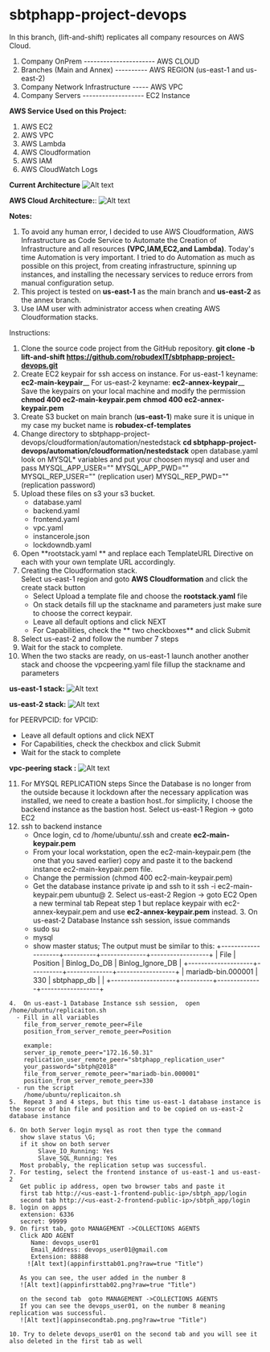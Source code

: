 # sbtphapp-project-devops

In this branch, (lift-and-shift) replicates all company resources on  AWS Cloud.

1. Company OnPrem ---------------------- AWS CLOUD
2. Branches (Main and Annex) ----------  AWS REGION (us-east-1 and us-east-2)
3. Company Network Infrastructure -----  AWS VPC
4. Company Servers -------------------   EC2 Instance


**AWS Service Used on this Project:**
1. AWS EC2
2. AWS VPC 
3. AWS Lambda
4. AWS Cloudformation 
5. AWS IAM 
6. AWS CloudWatch Logs

**Current Architecture**
![Alt text](sbtphapp_current_arch.png?raw=true "Title")

**AWS Cloud Architecture:**:
![Alt text](sbtphapp_aws_lift_and_shift_architecture.png?raw=true "Title")

**Notes:**
  1. To avoid any human error, I decided to use AWS Cloudformation, AWS Infrastructure as Code Service to Automate the Creation of Infrastructure and all resources **(VPC,IAM,EC2,and Lambda)**. Today's time Automation is very important. I tried to do  Automation as much as possible on this project, from creating infrastructure, spinning up  instances, and installing the necessary services to reduce errors from manual configuration setup.
  2. This project is tested on **us-east-1** as the main branch and **us-east-2** as the annex branch.
  3. Use IAM user with administrator access when creating AWS Cloudformation stacks.

 Instructions:
 1. Clone the source code project from the GitHub repository.
    **git clone -b  lift-and-shift  https://github.com/robudexIT/sbtphapp-project-devops.git** 
 2. Create EC2 keypair for ssh access on instance.
    For us-east-1  keyname: **ec2-main-keypair**__
    For us-east-2  keyname: **ec2-annex-keypair**__
    Save the keypairs on your local machine and modify the permission
      **chmod 400 ec2-main-keypair.pem**
      **chmod 400 ec2-annex-keypair.pem**
 4. Create S3 bucket on main branch (**us-east-1**) make sure it is unique in my case my bucket name is **robudex-cf-templates**
 5. Change directory to sbtphapp-project-devops/cloudformation/automation/nestedstack
    **cd sbtphapp-project-devops/automation/cloudformation/nestedstack**
    open database.yaml look on MYSQL* variables and put your choosen mysql and user and pass
        MYSQL_APP_USER=""
        MYSQL_APP_PWD=""
        MYSQL_REP_USER="" (replication user)
        MYSQL_REP_PWD=""  (replication password)
 6. Upload these files on s3 your s3 bucket.
    - database.yaml 
    - backend.yaml
    - frontend.yaml
    - vpc.yaml 
    - instancerole.json
    - lockdowndb.yaml
 7. Open **rootstack.yaml ** and replace each TemplateURL Directive on each with your own template URL accordingly.
 8. Creating the Cloudformation stack. <br />
    Select us-east-1 region and goto **AWS Cloudformation** and click the create stack button
    - Select Upload a template file  and choose the **rootstack.yaml** file
    - On stack details fill up the stackname and parameters just make sure to choose the correct keypair.
    - Leave all default options and click NEXT
    - For Capabilities, check the ** two checkboxes** and click Submit
 9. Select us-east-2 and follow the number 7 steps
 10. Wait for the stack to complete.
 11. When the two stacks are ready, on us-east-1 launch another another stack and choose the vpcpeering.yaml file fillup the stackname and parameters

 **us-east-1 stack:**
 ![Alt text](primarystack.png?raw=true "Title")
 
**us-east-2 stack:**
 ![Alt text](backupstack.png?raw=true "Title")



 for PEERVPCID: <VPCID of us-east-2>
 for VPCID: <VPCID of us-east-1>
 - Leave all default options and click NEXT
 - For Capabilities, check the checkbox and click Submit
 - Wait for the stack to complete

 **vpc-peering stack :**
  ![Alt text](vpcpeeringstack.png?raw=true "Title")

 
 11. For MYSQL REPLICATION steps
    Since the Database is no longer from the outside because it lockdown after  the necessary application was installed, we need to create a bastion host..for simplicity, 
    I  choose the backend instance as the bastion host.
   Select us-east-1 Region -> goto EC2 
   1. ssh to backend instance 
      - Once login, cd to /home/ubuntu/.ssh and create  **ec2-main-keypair.pem**
      - From your local workstation, open the  ec2-main-keypair.pem (the one that you saved earlier) copy and paste it to the backend instance  ec2-main-keypair.pem file.
      - Change the permission (chmod 400  ec2-main-keypair.pem)
      - Get the database instance private ip and ssh to it 
        ssh -i ec2-main-keypair.pem ubuntu@<datababse-private-ip>
    2. Select us-east-2 Region -> goto EC2
       Open a new terminal tab
       Repeat step 1 but replace keypair with ec2-annex-keypair.pem and use **ec2-annex-keypair.pem** instead.
    3. On us-east-2 Database Instance ssh session, issue commands
       - sudo su
       - mysql
       - show master status;
      The output must be similar to this:
        +--------------------+----------+--------------+------------------+
        | File               | Position | Binlog_Do_DB | Binlog_Ignore_DB |
        +--------------------+----------+--------------+------------------+
        | mariadb-bin.000001 |      330 | sbtphapp_db  |                  |
        +--------------------+----------+--------------+------------------+

    4.  On us-east-1 Database Instance ssh session,  open /home/ubuntu/replicaiton.sh 
      - Fill in all variables
        file_from_server_remote_peer=File
        position_from_server_remote_peer=Position
        
        example:
        server_ip_remote_peer="172.16.50.31"
        replication_user_remote_peer="sbtphapp_replication_user"
        your_password="sbtph@2018"
        file_from_server_remote_peer="mariadb-bin.000001"
        position_from_server_remote_peer=330
      - run the script
        /home/ubuntu/replicaiton.sh
    5.  Repeat 3 and 4 steps, but this time us-east-1 database instance is the source of bin file and position and to be copied on us-east-2  database instance

    6. On both Server login mysql as root then type the command
       show slave status \G;
       if it show on both server 
            Slave_IO_Running: Yes
            Slave_SQL_Running: Yes
       Most probably, the replication setup was successful.
    7. For testing, select the frontend instance of us-east-1 and us-east-2
       Get public ip address, open two browser tabs and paste it
       first tab http://<us-east-1-frontend-public-ip>/sbtph_app/login
       second tab http://<us-east-2-frontend-public-ip>/sbtph_app/login
    8. login on apps
       extension: 6336
       secret: 99999
    9. On first tab, goto MANAGEMENT ->COLLECTIONS AGENTS
       Click ADD AGENT
          Name: devops_user01
          Email_Address: devops_user01@gmail.com
          Extension: 88888
         ![Alt text](appinfirsttab01.png?raw=true "Title") 

       As you can see, the user added in the number 8 
       ![Alt text](appinfirsttab02.png?raw=true "Title")

       on the second tab  goto MANAGEMENT ->COLLECTIONS AGENTS 
       If you can see the devops_user01, on the number 8 meaning replication was successful.
       ![Alt text](appinsecondtab.png.png?raw=true "Title")

    10. Try to delete devops_user01 on the second tab and you will see it also deleted in the first tab as well
    



       

 
